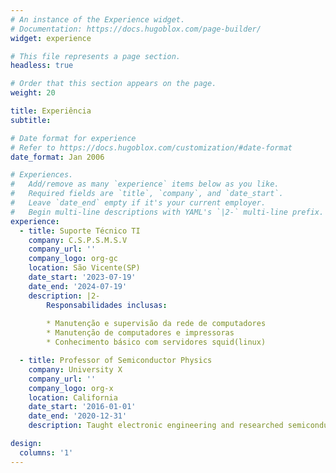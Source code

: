 ```yaml
---
# An instance of the Experience widget.
# Documentation: https://docs.hugoblox.com/page-builder/
widget: experience

# This file represents a page section.
headless: true

# Order that this section appears on the page.
weight: 20

title: Experiência
subtitle:

# Date format for experience
# Refer to https://docs.hugoblox.com/customization/#date-format
date_format: Jan 2006

# Experiences.
#   Add/remove as many `experience` items below as you like.
#   Required fields are `title`, `company`, and `date_start`.
#   Leave `date_end` empty if it's your current employer.
#   Begin multi-line descriptions with YAML's `|2-` multi-line prefix.
experience:
  - title: Suporte Técnico TI
    company: C.S.P.S.M.S.V
    company_url: ''
    company_logo: org-gc
    location: São Vicente(SP)
    date_start: '2023-07-19'
    date_end: '2024-07-19'
    description: |2-
        Responsabilidades inclusas:
        
        * Manutenção e supervisão da rede de computadores
        * Manutenção de computadores e impressoras
        * Conhecimento básico com servidores squid(linux)

  - title: Professor of Semiconductor Physics
    company: University X
    company_url: ''
    company_logo: org-x
    location: California
    date_start: '2016-01-01'
    date_end: '2020-12-31'
    description: Taught electronic engineering and researched semiconductor physics.

design:
  columns: '1'
---
```

